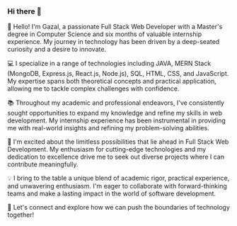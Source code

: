 ### Hi there 👋

👋 Hello! I'm Gazal, a passionate Full Stack Web Developer with a Master's degree in Computer Science and six months of valuable internship experience. My journey in technology has been driven by a deep-seated curiosity and a desire to innovate.

💻 I specialize in a range of technologies including JAVA, MERN Stack (MongoDB, Express.js, React.js, Node.js), SQL, HTML, CSS, and JavaScript. My expertise spans both theoretical concepts and practical application, allowing me to tackle complex challenges with confidence.

📚 Throughout my academic and professional endeavors, I've consistently sought opportunities to expand my knowledge and refine my skills in web development. My internship experience has been instrumental in providing me with real-world insights and refining my problem-solving abilities.

🚀 I'm excited about the limitless possibilities that lie ahead in Full Stack Web Development. My enthusiasm for cutting-edge technologies and my dedication to excellence drive me to seek out diverse projects where I can contribute meaningfully.

💡 I bring to the table a unique blend of academic rigor, practical experience, and unwavering enthusiasm. I'm eager to collaborate with forward-thinking teams and make a lasting impact in the world of software development.

🌟 Let's connect and explore how we can push the boundaries of technology together!
